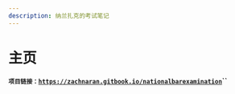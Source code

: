 ```yaml
---
description: 纳兰扎克的考试笔记
---
```


# 主页

**`项目链接：`**[**`https://zachnaran.gitbook.io/nationalbarexamination`**](https://zachnaran.gitbook.io/nationalbarexamination)**\`\`**



